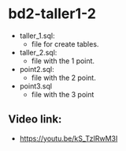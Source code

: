 # bd2-taller1-2

- taller_1.sql:
  - file for create tables.
- taller_2.sql:
  - file with the 1 point.
- point2.sql:
  - file with the 2 point.
- point3.sql
  - file with the 3 point
## Video link:
- https://youtu.be/kS_TzIRwM3I
